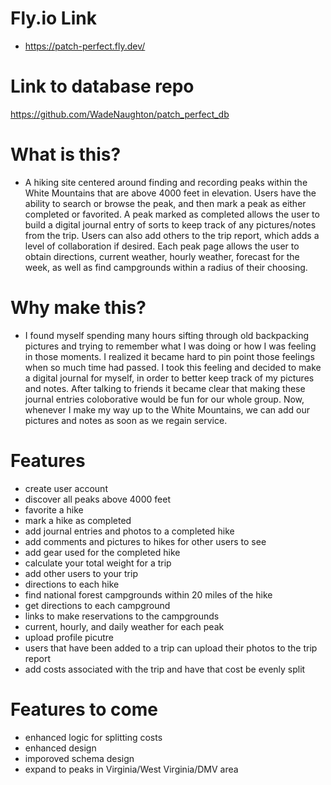 # Fly.io Link
- https://patch-perfect.fly.dev/


# Link to database repo
https://github.com/WadeNaughton/patch_perfect_db

# What is this?

- A hiking site centered around finding and recording peaks within the White Mountains that are above 4000 feet in elevation. Users have the ability to search or browse the peak, and then mark a peak as either completed or favorited. A peak marked as completed allows the user to build a digital journal entry of sorts to keep track of any pictures/notes from the trip. Users can also add others to the trip report, which adds a level of collaboration if desired. Each peak page allows the user to obtain directions, current weather, hourly weather, forecast for the week, as well as find campgrounds within a radius of their choosing. 

# Why make this? 

- I found myself spending many hours sifting through old backpacking pictures and trying to remember what I was doing or how I was feeling in those moments. I realized it became hard to pin point those feelings when so much time had passed. I took this feeling and decided to make a digital journal for myself, in order to better keep track of my pictures and notes. After talking to friends it became clear that making these journal entries coloborative would be fun for our whole group. Now, whenever I make my way up to the White Mountains, we can add our pictures and notes as soon as we regain service. 


# Features

- create user account
- discover all peaks above 4000 feet
- favorite a hike
- mark a hike as completed
- add journal entries and photos to a completed hike
- add comments and pictures to hikes for other users to see
- add gear used for the completed hike
- calculate your total weight for a trip
- add other users to your trip
- directions to each hike
- find national forest campgrounds within 20 miles of the hike
- get directions to each campground
- links to make reservations to the campgrounds
- current, hourly, and daily weather for each peak
- upload profile picutre 
- users that have been added to a trip can upload their photos to the trip report
- add costs associated with the trip and have that cost be evenly split


# Features to come


- enhanced logic for splitting costs
- enhanced design
- imporoved schema design
- expand to peaks in Virginia/West Virginia/DMV area

